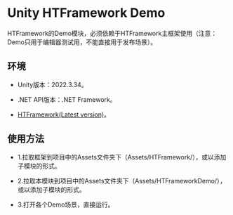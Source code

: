 ﻿# Unity HTFramework Demo

HTFramework的Demo模块，必须依赖于HTFramework主框架使用（注意：Demo只用于编辑器测试用，不能直接用于发布场景）。

## 环境

- Unity版本：2022.3.34。

- .NET API版本：.NET Framework。

- [HTFramework(Latest version)](https://github.com/SaiTingHu/HTFramework)。

## 使用方法

- 1.拉取框架到项目中的Assets文件夹下（Assets/HTFramework/），或以添加子模块的形式。

- 2.拉取本模块到项目中的Assets文件夹下（Assets/HTFrameworkDemo/），或以添加子模块的形式。

- 3.打开各个Demo场景，直接运行。
